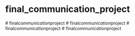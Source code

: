 # final_communication_project
#   f i n a l _ c o m m u n i c a t i o n _ p r o j e c t  
 #   f i n a l _ c o m m u n i c a t i o n _ p r o j e c t  
 #   f i n a l _ c o m m u n i c a t i o n _ p r o j e c t  
 #   f i n a l _ c o m m u n i c a t i o n _ p r o j e c t  
 